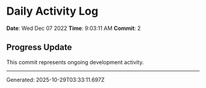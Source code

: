 # Daily Activity Log

**Date**: Wed Dec 07 2022
**Time**: 9:03:11 AM
**Commit**: 2

## Progress Update

This commit represents ongoing development activity.

---
Generated: 2025-10-29T03:33:11.697Z
